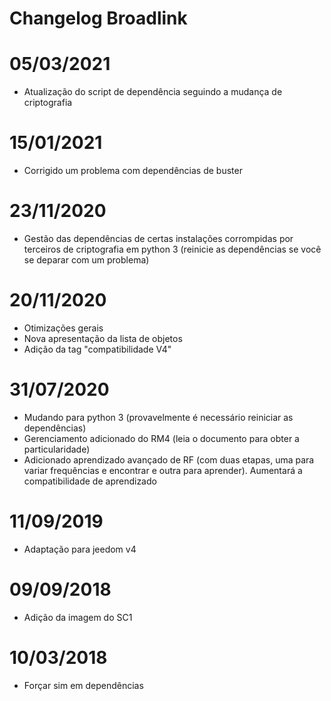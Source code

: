 # Changelog Broadlink

# 05/03/2021

- Atualização do script de dependência seguindo a mudança de criptografia

# 15/01/2021

- Corrigido um problema com dependências de buster

# 23/11/2020

- Gestão das dependências de certas instalações corrompidas por terceiros de criptografia em python 3 (reinicie as dependências se você se deparar com um problema)

# 20/11/2020

- Otimizações gerais
- Nova apresentação da lista de objetos
- Adição da tag "compatibilidade V4"

# 31/07/2020

- Mudando para python 3 (provavelmente é necessário reiniciar as dependências)
- Gerenciamento adicionado do RM4 (leia o documento para obter a particularidade)
- Adicionado aprendizado avançado de RF (com duas etapas, uma para variar frequências e encontrar e outra para aprender). Aumentará a compatibilidade de aprendizado


# 11/09/2019

- Adaptação para jeedom v4

# 09/09/2018

- Adição da imagem do SC1

# 10/03/2018

- Forçar sim em dependências
